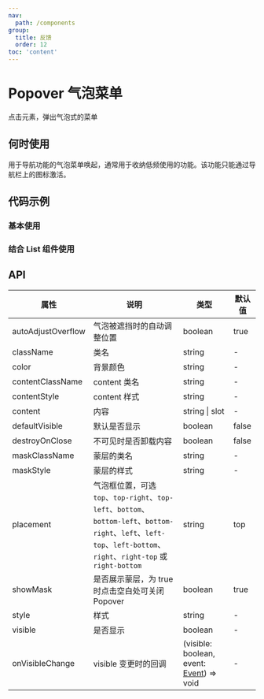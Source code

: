 ```yaml
---
nav:
  path: /components
group:
  title: 反馈
  order: 12
toc: 'content'
---
```


# Popover 气泡菜单

<!-- <code src="../../docs/components/compatibility.tsx" inline="true"></code> -->
点击元素，弹出气泡式的菜单

## 何时使用

用于导航功能的气泡菜单唤起，通常用于收纳低频使用的功能。该功能只能通过导航栏上的图标激活。

## 代码示例

### 基本使用

<!-- <code src='pages/Popover/index' noChangeButton></code> -->

### 结合 List 组件使用

<!-- <code src='pages/PopoverList/index' noChangeButton></code> -->

## API

| 属性                | 说明                                                | 类型                                                                 | 默认值 |
|-------------------|---------------------------------------------------|--------------------------------------------------------------------|------|
| autoAdjustOverflow | 气泡被遮挡时的自动调整位置                                    | boolean                                                            | true |
| className          | 类名                                               | string                                                            | -    |
| color              | 背景颜色                                              | string                                                            | -    |
| contentClassName   | content 类名                                        | string                                                            | -    |
| contentStyle       | content 样式                                         | string                                                            | -    |
| content            | 内容                                               | string \| slot                                                   | -    |
| defaultVisible     | 默认是否显示                                            | boolean                                                           | false|
| destroyOnClose     | 不可见时是否卸载内容                                        | boolean                                                           | false|
| maskClassName      | 蒙层的类名                                            | string                                                            | -    |
| maskStyle          | 蒙层的样式                                            | string                                                            | -    |
| placement          | 气泡框位置，可选 `top`、`top-right`、`top-left`、`bottom`、`bottom-left`、`bottom-right`、`left`、`left-top`、`left-bottom`、`right`、`right-top` 或 `right-bottom` | string                                                            | top  |
| showMask           | 是否展示蒙层，为 true 时点击空白处可关闭 Popover                  | boolean                                                           | true |
| style              | 样式                                               | string                                                            | -    |
| visible            | 是否显示                                             | boolean                                                           | -    |
| onVisibleChange    | visible 变更时的回调                                     | (visible: boolean, event: [Event](https://opendocs.alipay.com/mini/framework/event-object)) => void | -    |
